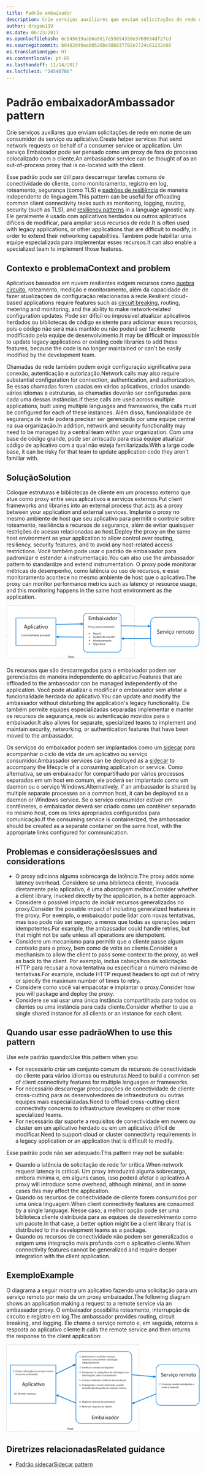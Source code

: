 ```yaml
---
title: Padrão embaixador
description: Crie serviços auxiliares que enviam solicitações de rede em nome de um consumidor de serviço ou aplicativo.
author: dragon119
ms.date: 06/23/2017
ms.openlocfilehash: 6c545619aab6a5817e55854350e3769834df27cd
ms.sourcegitcommit: b0482d49aab0526be386837702e7724c61232c60
ms.translationtype: HT
ms.contentlocale: pt-BR
ms.lasthandoff: 11/14/2017
ms.locfileid: "24540786"
---
```

# <a name="ambassador-pattern"></a><span data-ttu-id="170f0-103">Padrão embaixador</span><span class="sxs-lookup"><span data-stu-id="170f0-103">Ambassador pattern</span></span>

<span data-ttu-id="170f0-104">Crie serviços auxiliares que enviam solicitações de rede em nome de um consumidor de serviço ou aplicativo.</span><span class="sxs-lookup"><span data-stu-id="170f0-104">Create helper services that send network requests on behalf of a consumer service or application.</span></span> <span data-ttu-id="170f0-105">Um serviço Embaixador pode ser pensado como um proxy de fora do processo colocalizado com o cliente.</span><span class="sxs-lookup"><span data-stu-id="170f0-105">An ambassador service can be thought of as an out-of-process proxy that is co-located with the client.</span></span>

<span data-ttu-id="170f0-106">Esse padrão pode ser útil para descarregar tarefas comuns de conectividade do cliente, como monitoramento, registro em log, roteamento, segurança (como TLS) e [padrões de resiliência][resiliency-patterns] de maneira independente de linguagem.</span><span class="sxs-lookup"><span data-stu-id="170f0-106">This pattern can be useful for offloading common client connectivity tasks such as monitoring, logging, routing, security (such as TLS), and [resiliency patterns][resiliency-patterns] in a language agnostic way.</span></span> <span data-ttu-id="170f0-107">Ele geralmente é usado com aplicativos herdados ou outros aplicativos difíceis de modificar, para ampliar seus recursos de rede.</span><span class="sxs-lookup"><span data-stu-id="170f0-107">It is often used with legacy applications, or other applications that are difficult to modify, in order to extend their networking capabilities.</span></span> <span data-ttu-id="170f0-108">Também pode habilitar uma equipe especializada para implementar esses recursos.</span><span class="sxs-lookup"><span data-stu-id="170f0-108">It can also enable a specialized team to implement those features.</span></span>

## <a name="context-and-problem"></a><span data-ttu-id="170f0-109">Contexto e problema</span><span class="sxs-lookup"><span data-stu-id="170f0-109">Context and problem</span></span>

<span data-ttu-id="170f0-110">Aplicativos baseados em nuvem resilientes exigem recursos como [quebra circuito][circuit-breaker], roteamento, medição e monitoramento, além da capacidade de fazer atualizações de configuração relacionadas à rede.</span><span class="sxs-lookup"><span data-stu-id="170f0-110">Resilient cloud-based applications require features such as [circuit breaking][circuit-breaker], routing, metering and monitoring, and the ability to make network-related configuration updates.</span></span> <span data-ttu-id="170f0-111">Pode ser difícil ou impossível atualizar aplicativos herdados ou bibliotecas de código existente para adicionar esses recursos, pois o código não será mais mantido ou não poderá ser facilmente modificado pela equipe de desenvolvimento.</span><span class="sxs-lookup"><span data-stu-id="170f0-111">It may be difficult or impossible to update legacy applications or existing code libraries to add these features, because the code is no longer maintained or can't be easily modified by the development team.</span></span>

<span data-ttu-id="170f0-112">Chamadas de rede também podem exigir configuração significativa para conexão, autenticação e autorização.</span><span class="sxs-lookup"><span data-stu-id="170f0-112">Network calls may also require substantial configuration for connection, authentication, and authorization.</span></span> <span data-ttu-id="170f0-113">Se essas chamadas forem usadas em vários aplicativos, criados usando vários idiomas e estruturas, as chamadas deverão ser configuradas para cada uma dessas instâncias.</span><span class="sxs-lookup"><span data-stu-id="170f0-113">If these calls are used across multiple applications, built using multiple languages and frameworks, the calls must be configured for each of these instances.</span></span> <span data-ttu-id="170f0-114">Além disso, funcionalidade de segurança de rede poderá precisar ser gerenciada por uma equipe central na sua organização.</span><span class="sxs-lookup"><span data-stu-id="170f0-114">In addition, network and security functionality may need to be managed by a central team within your organization.</span></span> <span data-ttu-id="170f0-115">Com uma base de código grande, pode ser arriscado para essa equipe atualizar código de aplicativo com a qual não esteja familiarizada.</span><span class="sxs-lookup"><span data-stu-id="170f0-115">With a large code base, it can be risky for that team to update application code they aren't familiar with.</span></span>

## <a name="solution"></a><span data-ttu-id="170f0-116">Solução</span><span class="sxs-lookup"><span data-stu-id="170f0-116">Solution</span></span>

<span data-ttu-id="170f0-117">Coloque estruturas e bibliotecas de cliente em um processo externo que atue como proxy entre seus aplicativos e serviços externos.</span><span class="sxs-lookup"><span data-stu-id="170f0-117">Put client frameworks and libraries into an external process that acts as a proxy between your application and external services.</span></span> <span data-ttu-id="170f0-118">Implante o proxy no mesmo ambiente de host que seu aplicativo para permitir o controle sobre roteamento, resiliência e recursos de segurança, além de evitar quaisquer restrições de acesso relacionadas ao host.</span><span class="sxs-lookup"><span data-stu-id="170f0-118">Deploy the proxy on the same host environment as your application to allow control over routing, resiliency, security features, and to avoid any host-related access restrictions.</span></span> <span data-ttu-id="170f0-119">Você também pode usar o padrão de embaixador para padronizar e estender a instrumentação.</span><span class="sxs-lookup"><span data-stu-id="170f0-119">You can also use the ambassador pattern to standardize and extend instrumentation.</span></span> <span data-ttu-id="170f0-120">O proxy pode monitorar métricas de desempenho, como latência ou uso de recursos, e esse monitoramento acontece no mesmo ambiente de host que o aplicativo.</span><span class="sxs-lookup"><span data-stu-id="170f0-120">The proxy can monitor performance metrics such as latency or resource usage, and this monitoring happens in the same host environment as the application.</span></span>

![](./_images/ambassador.png)

<span data-ttu-id="170f0-121">Os recursos que são descarregados para o embaixador podem ser gerenciados de maneira independente do aplicativo.</span><span class="sxs-lookup"><span data-stu-id="170f0-121">Features that are offloaded to the ambassador can be managed independently of the application.</span></span> <span data-ttu-id="170f0-122">Você pode atualizar e modificar o embaixador sem afetar a funcionalidade herdada do aplicativo.</span><span class="sxs-lookup"><span data-stu-id="170f0-122">You can update and modify the ambassador without disturbing the application's legacy functionality.</span></span> <span data-ttu-id="170f0-123">Ele também permite equipes especializadas separadas implementar e manter os recursos de segurança, rede ou autenticação movidos para o embaixador.</span><span class="sxs-lookup"><span data-stu-id="170f0-123">It also allows for separate, specialized teams to implement and maintain security, networking, or authentication features that have been moved to the ambassador.</span></span>

<span data-ttu-id="170f0-124">Os serviços do embaixador podem ser implantados como um [sidecar][sidecar] para acompanhar o ciclo de vida de um aplicativo ou serviço consumidor.</span><span class="sxs-lookup"><span data-stu-id="170f0-124">Ambassador services can be deployed as a [sidecar][sidecar] to accompany the lifecycle of a consuming application or service.</span></span> <span data-ttu-id="170f0-125">Como alternativa, se um embaixador for compartilhado por vários processos separados em um host em comum, ele poderá ser implantado como um daemon ou o serviço Windows.</span><span class="sxs-lookup"><span data-stu-id="170f0-125">Alternatively, if an ambassador is shared by multiple separate processes on a common host, it can be deployed as a daemon or Windows service.</span></span> <span data-ttu-id="170f0-126">Se o serviço consumidor estiver em contêineres, o embaixador deverá ser criado como um contêiner separado no mesmo host, com os links apropriados configurados para comunicação.</span><span class="sxs-lookup"><span data-stu-id="170f0-126">If the consuming service is containerized, the ambassador should be created as a separate container on the same host, with the appropriate links configured for communication.</span></span>

## <a name="issues-and-considerations"></a><span data-ttu-id="170f0-127">Problemas e considerações</span><span class="sxs-lookup"><span data-stu-id="170f0-127">Issues and considerations</span></span>

- <span data-ttu-id="170f0-128">O proxy adiciona alguma sobrecarga de latência.</span><span class="sxs-lookup"><span data-stu-id="170f0-128">The proxy adds some latency overhead.</span></span> <span data-ttu-id="170f0-129">Considere se uma biblioteca cliente, invocada diretamente pelo aplicativo, é uma abordagem melhor.</span><span class="sxs-lookup"><span data-stu-id="170f0-129">Consider whether a client library, invoked directly by the application, is a better approach.</span></span>
- <span data-ttu-id="170f0-130">Considere o possível impacto de incluir recursos generalizados no proxy.</span><span class="sxs-lookup"><span data-stu-id="170f0-130">Consider the possible impact of including generalized features in the proxy.</span></span> <span data-ttu-id="170f0-131">Por exemplo, o embaixador pode lidar com novas tentativas, mas isso pode não ser seguro, a menos que todas as operações sejam idempotentes.</span><span class="sxs-lookup"><span data-stu-id="170f0-131">For example, the ambassador could handle retries, but that might not be safe unless all operations are idempotent.</span></span>
- <span data-ttu-id="170f0-132">Considere um mecanismo para permitir que o cliente passe algum contexto para o proxy, bem como de volta ao cliente.</span><span class="sxs-lookup"><span data-stu-id="170f0-132">Consider a mechanism to allow the client to pass some context to the proxy, as well as back to the client.</span></span> <span data-ttu-id="170f0-133">Por exemplo, inclua cabeçalhos de solicitação HTTP para recusar a nova tentativa ou especificar o número máximo de tentativas.</span><span class="sxs-lookup"><span data-stu-id="170f0-133">For example, include HTTP request headers to opt out of retry or specify the maximum number of times to retry.</span></span>
- <span data-ttu-id="170f0-134">Considere como você vai empacotar e implantar o proxy.</span><span class="sxs-lookup"><span data-stu-id="170f0-134">Consider how you will package and deploy the proxy.</span></span>
- <span data-ttu-id="170f0-135">Considere se vai usar uma única instância compartilhada para todos os clientes ou uma instância para cada cliente.</span><span class="sxs-lookup"><span data-stu-id="170f0-135">Consider whether to use a single shared instance for all clients or an instance for each client.</span></span>

## <a name="when-to-use-this-pattern"></a><span data-ttu-id="170f0-136">Quando usar esse padrão</span><span class="sxs-lookup"><span data-stu-id="170f0-136">When to use this pattern</span></span>

<span data-ttu-id="170f0-137">Use este padrão quando:</span><span class="sxs-lookup"><span data-stu-id="170f0-137">Use this pattern when you:</span></span>

- <span data-ttu-id="170f0-138">For necessário criar um conjunto comum de recursos de conectividade do cliente para vários idiomas ou estruturas.</span><span class="sxs-lookup"><span data-stu-id="170f0-138">Need to build a common set of client connectivity features for multiple languages or frameworks.</span></span>
- <span data-ttu-id="170f0-139">For necessário descarregar preocupações de conectividade de cliente cross-cutting para os desenvolvedores de infraestrutura ou outras equipes mais especializadas.</span><span class="sxs-lookup"><span data-stu-id="170f0-139">Need to offload cross-cutting client connectivity concerns to infrastructure developers or other more specialized teams.</span></span>
- <span data-ttu-id="170f0-140">For necessário dar suporte a requisitos de conectividade em nuvem ou cluster em um aplicativo herdado ou em um aplicativo difícil de modificar.</span><span class="sxs-lookup"><span data-stu-id="170f0-140">Need to support cloud or cluster connectivity requirements in a legacy application or an application that is difficult to modify.</span></span>

<span data-ttu-id="170f0-141">Esse padrão pode não ser adequado:</span><span class="sxs-lookup"><span data-stu-id="170f0-141">This pattern may not be suitable:</span></span>

- <span data-ttu-id="170f0-142">Quando a latência de solicitação de rede for crítica.</span><span class="sxs-lookup"><span data-stu-id="170f0-142">When network request latency is critical.</span></span> <span data-ttu-id="170f0-143">Um proxy introduzirá alguma sobrecarga, embora mínima e, em alguns casos, isso poderá afetar o aplicativo.</span><span class="sxs-lookup"><span data-stu-id="170f0-143">A proxy will introduce some overhead, although minimal, and in some cases this may affect the application.</span></span>
- <span data-ttu-id="170f0-144">Quando os recursos de conectividade de cliente forem consumidos por uma única linguagem.</span><span class="sxs-lookup"><span data-stu-id="170f0-144">When client connectivity features are consumed by a single language.</span></span> <span data-ttu-id="170f0-145">Nesse caso, a melhor opção pode ser uma biblioteca cliente distribuída para as equipes de desenvolvimento como um pacote.</span><span class="sxs-lookup"><span data-stu-id="170f0-145">In that case, a better option might be a client library that is distributed to the development teams as a package.</span></span>
- <span data-ttu-id="170f0-146">Quando os recursos de conectividade não podem ser generalizados e exigem uma integração mais profunda com o aplicativo cliente.</span><span class="sxs-lookup"><span data-stu-id="170f0-146">When connectivity features cannot be generalized and require deeper integration with the client application.</span></span>

## <a name="example"></a><span data-ttu-id="170f0-147">Exemplo</span><span class="sxs-lookup"><span data-stu-id="170f0-147">Example</span></span>

<span data-ttu-id="170f0-148">O diagrama a seguir mostra um aplicativo fazendo uma solicitação para um serviço remoto por meio de um proxy embaixador.</span><span class="sxs-lookup"><span data-stu-id="170f0-148">The following diagram shows an application making a request to a remote service via an ambassador proxy.</span></span> <span data-ttu-id="170f0-149">O embaixador possibilita roteamento, interrupção de circuito e registro em log.</span><span class="sxs-lookup"><span data-stu-id="170f0-149">The ambassador provides routing, circuit breaking, and logging.</span></span> <span data-ttu-id="170f0-150">Ele chama o serviço remoto e, em seguida, retorna a resposta ao aplicativo cliente:</span><span class="sxs-lookup"><span data-stu-id="170f0-150">It calls the remote service and then returns the response to the client application:</span></span>

![](./_images/ambassador-example.png) 

## <a name="related-guidance"></a><span data-ttu-id="170f0-151">Diretrizes relacionadas</span><span class="sxs-lookup"><span data-stu-id="170f0-151">Related guidance</span></span>

- [<span data-ttu-id="170f0-152">Padrão sidecar</span><span class="sxs-lookup"><span data-stu-id="170f0-152">Sidecar pattern</span></span>](./sidecar.md)

<!-- links -->

[circuit-breaker]: ./circuit-breaker.md
[resiliency-patterns]: ./category/resiliency.md
[sidecar]: ./sidecar.md
